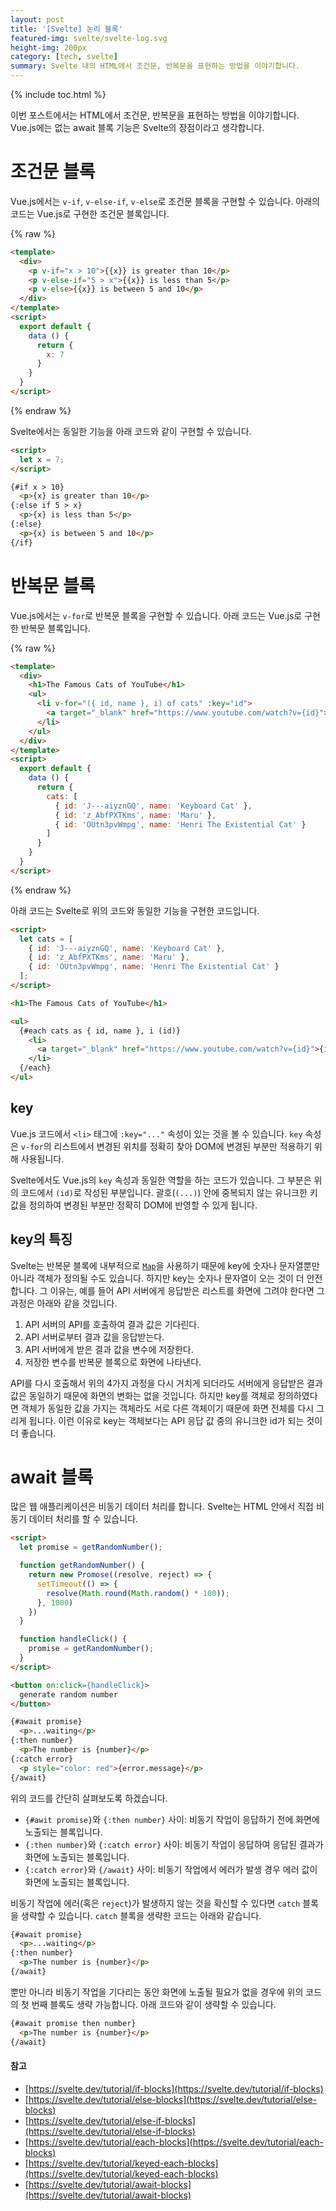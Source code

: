 ```yaml
---
layout: post
title: '[Svelte] 논리 블록'
featured-img: svelte/svelte-log.svg
height-img: 200px
category: [tech, svelte]
summary: Svelte 내의 HTML에서 조건문, 반복문을 표현하는 방법을 이야기합니다.
---
```

{% include toc.html %}

이번 포스트에서는 HTML에서 조건문, 반복문을 표현하는 방법을 이야기합니다. Vue.js에는 없는 await 블록 기능은 Svelte의 장점이라고 생각합니다.

# 조건문 블록
Vue.js에서는 `v-if`, `v-else-if`, `v-else`로 조건문 블록을 구현할 수 있습니다. 아래의 코드는 Vue.js로 구현한 조건문 블록입니다.

{% raw %}
```html
<template>
  <div>
    <p v-if="x > 10">{{x}} is greater than 10</p>
    <p v-else-if="5 > x">{{x}} is less than 5</p>
    <p v-else>{{x}} is between 5 and 10</p>
  </div>
</template>
<script>
  export default {
    data () {
      return {
        x: 7
      }
    }
  }
</script>
```
{% endraw %}

Svelte에서는 동일한 기능을 아래 코드와 같이 구현할 수 있습니다.

```html
<script>
  let x = 7;
</script>

{#if x > 10}
  <p>{x} is greater than 10</p>
{:else if 5 > x}
  <p>{x} is less than 5</p>
{:else}
  <p>{x} is between 5 and 10</p>
{/if}
```

# 반복문 블록
Vue.js에서는 `v-for`로 반복문 블록을 구현할 수 있습니다. 아래 코드는 Vue.js로 구현한 반복문 블록입니다.

{% raw %}
```html
<template>
  <div>
    <h1>The Famous Cats of YouTube</h1>
    <ul>
      <li v-for="({ id, name }, i) of cats" :key="id">
        <a target="_blank" href="https://www.youtube.com/watch?v={id}">{{i + 1}}: {{name}}</a>
      </li>
    </ul>
  </div>
</template>
<script>
  export default {
    data () {
      return {
        cats: [
          { id: 'J---aiyznGQ', name: 'Keyboard Cat' },
          { id: 'z_AbfPXTKms', name: 'Maru' },
          { id: 'OUtn3pvWmpg', name: 'Henri The Existential Cat' }
        ]
      }
    }
  }
</script>
```
{% endraw %}

아래 코드는 Svelte로 위의 코드와 동일한 기능을 구현한 코드입니다.

```html
<script>
  let cats = [
    { id: 'J---aiyznGQ', name: 'Keyboard Cat' },
    { id: 'z_AbfPXTKms', name: 'Maru' },
    { id: 'OUtn3pvWmpg', name: 'Henri The Existential Cat' }
  ];
</script>

<h1>The Famous Cats of YouTube</h1>

<ul>
  {#each cats as { id, name }, i (id)}
    <li>
      <a target="_blank" href="https://www.youtube.com/watch?v={id}">{i + 1}: {name}</a>
    </li>
  {/each}
</ul>
```

## key
Vue.js 코드에서 `<li>` 태그에 `:key="..."` 속성이 있는 것을 볼 수 있습니다. `key` 속성은 `v-for`의 리스트에서 변경된 위치를 정확히 찾아 DOM에 변경된 부분만 적용하기 위해 사용됩니다.

Svelte에서도 Vue.js의 `key` 속성과 동일한 역할을 하는 코드가 있습니다. 그 부분은 위의 코드에서 `(id)`로 작성된 부분입니다. 괄호(`(...)`) 안에 중복되지 않는 유니크한 키 값을 정의하여 변경된 부분만 정확히 DOM에 반영할 수 있게 됩니다.

## key의 특징
Svelte는 반복문 블록에 내부적으로 [`Map`](https://developer.mozilla.org/ko/docs/Web/JavaScript/Reference/Global_Objects/Map)을 사용하기 때문에 key에 숫자나 문자열뿐만 아니라 객체가 정의될 수도 있습니다. 하지만 key는 숫자나 문자열이 오는 것이 더 안전합니다. 그 이유는, 예를 들어 API 서버에게 응답받은 리스트를 화면에 그려야 한다면 그 과정은 아래와 같을 것입니다.

1. API 서버의 API를 호출하여 결과 값은 기다린다.
2. API 서버로부터 결과 값을 응답받는다.
3. API 서버에게 받은 결과 값을 변수에 저장한다.
4. 저장한 변수를 반복문 블록으로 화면에 나타낸다.

API를 다시 호출해서 위의 4가지 과정을 다시 거치게 되더라도 서버에게 응답받은 결과 값은 동일하기 때문에 화면의 변화는 없을 것입니다. 하지만 key를 객체로 정의하였다면 객체가 동일한 값을 가지는 객체라도 서로 다른 객체이기 때문에 화면 전체를 다시 그리게 됩니다. 이런 이유로 key는 객체보다는 API 응답 값 중의 유니크한 id가 되는 것이 더 좋습니다.

# await 블록
많은 웹 애플리케이션은 비동기 데이터 처리를 합니다. Svelte는 HTML 안에서 직접 비동기 데이터 처리를 할 수 있습니다.

```html
<script>
  let promise = getRandomNumber();

  function getRandomNumber() {
    return new Promose((resolve, reject) => {
      setTimeout(() => {
        resolve(Math.round(Math.random() * 100));
      }, 1000)
    })
  }

  function handleClick() {
    promise = getRandomNumber();
  }
</script>

<button on:click={handleClick}>
  generate random number
</button>

{#await promise}
  <p>...waiting</p>
{:then number}
  <p>The number is {number}</p>
{:catch error}
  <p style="color: red">{error.message}</p>
{/await}
```

위의 코드를 간단히 살펴보도록 하겠습니다.
- `{#awit promise}`와 `{:then number}` 사이: 비동기 작업이 응답하기 전에 화면에 노출되는 블록입니다.
- `{:then number}`와 `{:catch error}` 사이: 비동기 작업이 응답하여 응답된 결과가 화면에 노출되는 블록입니다.
- `{:catch error}`와 `{/await}` 사이: 비동기 작업에서 에러가 발생 경우 에러 값이 화면에 노출되는 블록입니다.

비동기 작업에 에러(혹은 `reject`)가 발생하지 않는 것을 확신할 수 있다면 `catch` 블록을 생략할 수 있습니다. `catch` 블록을 생략한 코드는 아래와 같습니다.

```html
{#await promise}
  <p>...waiting</p>
{:then number}
  <p>The number is {number}</p>
{/await}
```

뿐만 아니라 비동기 작업을 기다리는 동안 화면에 노출될 필요가 없을 경우에 위의 코드의 첫 번째 블록도 생략 가능합니다. 아래 코드와 같이 생략할 수 있습니다.

```html
{#await promise then number}
  <p>The number is {number}</p>
{/await}
```

#### 참고
- [https://svelte.dev/tutorial/if-blocks](https://svelte.dev/tutorial/if-blocks)
- [https://svelte.dev/tutorial/else-blocks](https://svelte.dev/tutorial/else-blocks)
- [https://svelte.dev/tutorial/else-if-blocks](https://svelte.dev/tutorial/else-if-blocks)
- [https://svelte.dev/tutorial/each-blocks](https://svelte.dev/tutorial/each-blocks)
- [https://svelte.dev/tutorial/keyed-each-blocks](https://svelte.dev/tutorial/keyed-each-blocks)
- [https://svelte.dev/tutorial/await-blocks](https://svelte.dev/tutorial/await-blocks)